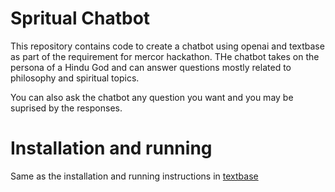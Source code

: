 # Spritual Chatbot
This repository contains code to create a chatbot using openai and textbase as part of the requirement for mercor hackathon.
THe chatbot takes on the persona of a Hindu God and can answer questions mostly related to philosophy and spiritual topics.

You can also ask the chatbot any question you want and you may be suprised by the responses.

# Installation and running
Same as the installation and running instructions in [textbase](https://github.com/cofactoryai/textbase)